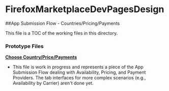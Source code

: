FirefoxMarketplaceDevPagesDesign
================================

##App Submission Flow - Countries/Pricing/Payments

This file is a TOC of the working files in this directory.


### Prototype Files
**[Choose Country/Price/Payments][1]**
* This file is work in progress and represents a piece of the App Submission Flow dealing with Availability, Pricing, and Payment Providers. The tab interfaces for more complex scenarios (e.g., Availability by Carrier) aren't done yet.

[1]: http://cbwmwo.axshare.com "Go to AxShare"
